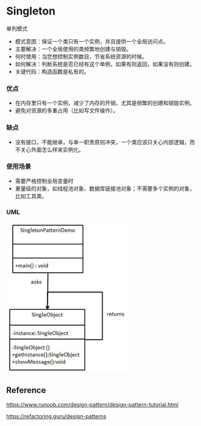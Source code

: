 # Singleton

单列模式

- 模式意图：保证一个类只有一个实例，并且提供一个全局访问点。
- 主要解决：一个全局使用的类频繁地创建与销毁。
- 何时使用：当您想控制实例数目，节省系统资源的时候。
- 如何解决：判断系统是否已经有这个单例，如果有则返回，如果没有则创建。
- 关键代码：构造函数是私有的。

### 优点

- 在内存里只有一个实例，减少了内存的开销，尤其是频繁的创建和销毁实例。
- 避免对资源的多重占用（比如写文件操作）。

### 缺点

- 没有接口，不能继承，与单一职责原则冲突，一个类应该只关心内部逻辑，而不关心外面怎么样来实例化。

### 使用场景

- 需要严格控制全局变量时
- 重量级的对象，如线程池对象、数据库链接池对象；不需要多个实例的对象，比如工具类。

### UML

![Singleton](./singleton.jpg)

## Reference

https://www.runoob.com/design-pattern/design-pattern-tutorial.html

https://refactoring.guru/design-patterns
